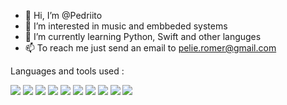 - 👋 Hi, I’m @Pedriito
- 👀 I’m interested in music and embbeded systems
- 🌱 I’m currently learning Python, Swift and other languges
- 📫 To reach me just send an email to pelie.romer@gmail.com

Languages and tools used : 

<img src="https://img.shields.io/badge/Python-3776AB?style=for-the-badge&logo=python&logoColor=white"/> <img src= "https://img.shields.io/badge/JavaScript-323330?style=for-the-badge&logo=javascript&logoColor=F7DF1E"/> <img src="https://img.shields.io/badge/Node.js-43853D?style=for-the-badge&logo=node.js&logoColor=white"/> <img src="https://img.shields.io/badge/TypeScript-007ACC?style=for-the-badge&logo=typescript&logoColor=white" /> <img src="https://img.shields.io/badge/Swift-FA7343?style=for-the-badge&logo=swift&logoColor=white" /> <img src="https://img.shields.io/badge/Kotlin-0095D5?&style=for-the-badge&logo=kotlin&logoColor=white" /> <img src="https://img.shields.io/badge/Dart-0175C2?style=for-the-badge&logo=dart&logoColor=white" /> <img src="https://img.shields.io/badge/Django-092E20?style=for-the-badge&logo=django&logoColor=white" /> <img src="https://img.shields.io/badge/json%20web%20tokens-323330?style=for-the-badge&logo=json-web-tokens&logoColor=pink" /> <img src="https://img.shields.io/badge/Arduino_IDE-00979D?style=for-the-badge&logo=arduino&logoColor=white"/>

<!---
Pedriito/Pedriito is a ✨ special ✨ repository because its `README.md` (this file) appears on your GitHub profile.
You can click the Preview link to take a look at your changes.
--->
